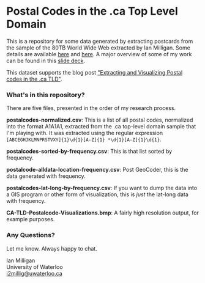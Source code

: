 # Postal Codes in the .ca Top Level Domain

This is a repository for some data generated by extracting postcards from the sample of the 80TB World Wide Web extracted by Ian Milligan. Some details are available [here](http://ianmilligan.ca/2013/06/17/finding-ca-domains-in-the-80tb-wide-crawl/) and [here](http://ianmilligan.ca/2013/06/24/finding-specific-websites-and-creating-full-text-indexes-using-warc-tools/). A major overview of some of my work can be found in this [slide deck](http://www.slideshare.net/IanMilligan1/international-internet-preservation-consortium-research-slides-from-ian-milligan). 

This dataset supports the blog post ["Extracting and Visualizing Postal codes in the .ca TLD"](http://ianmilligan.ca/2014/06/19/extracting-and-visualizing-postal-codes-in-the-ca-tld/).

### What's in this repository?

There are five files, presented in the order of my research process.

**postalcodes-normalized.csv**: This is a list of all postal codes, normalized into the format A1A1A1, extracted from the .ca top-level domain sample that I'm playing with. It was extracted using the regular expression `[ABCEGHJKLMNPRSTVXY]{1}\d{1}[A-Z]{1} *\d{1}[A-Z]{1}\d{1}`.

**postalcodes-sorted-by-frequency.csv**: This is that list sorted by frequency. 

**postalcode-alldata-location-frequency.csv**: Post GeoCoder, this is the data generated with frequency.

**postalcodes-lat-long-by-frequency.csv**: If you want to dump the data into a GIS program or other form of visualization, this is *just* the lat-long data with frequency.

**CA-TLD-Postalcode-Visualizations.bmp**: A fairly high resolution output, for example purposes.

### Any Questions?

Let me know. Always happy to chat.

Ian Milligan  
University of Waterloo  
[i2millig@uwaterloo.ca](mailto:i2millig@uwaterloo.ca)
